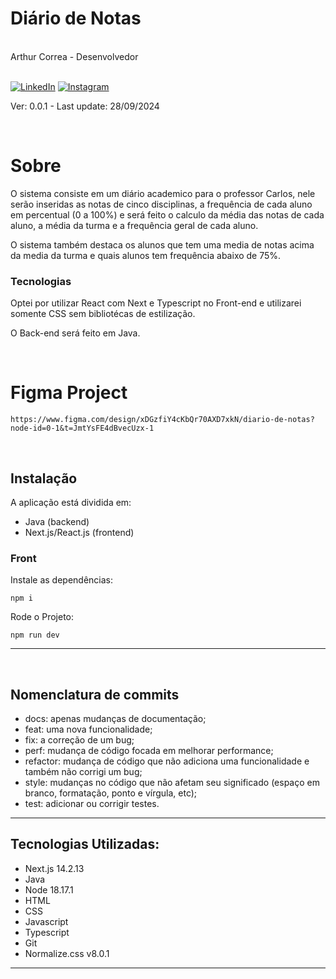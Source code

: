 <div markdown="1">

# Diário de Notas

<br>
Arthur Correa - Desenvolvedor
<br><br>

[![LinkedIn](https://img.shields.io/badge/LinkedIn-000?style=for-the-badge&logo=linkedin&logoColor=0E76A8)](https://www.linkedin.com/in/arthurcorream/)
[![Instagram](https://img.shields.io/badge/Instagram-000?style=for-the-badge&logo=instagram)](https://www.instagram.com/arthurcoorrea/)

Ver: 0.0.1 - Last update: 28/09/2024

<br>

</div>

<div markdown="1">

# Sobre

O sistema consiste em um diário academico para o professor Carlos, nele serão inseridas as notas de cinco disciplinas, a frequência de cada aluno em percentual (0 a 100%) e será feito o calculo da média das notas de cada aluno, a média da turma e a frequência geral de cada aluno.

O sistema também destaca os alunos que tem uma media de notas acima da media da turma e quais alunos tem frequência abaixo de 75%.

### Tecnologias

Optei por utilizar React com Next e Typescript no Front-end e utilizarei somente CSS sem bibliotécas de estilização.

O Back-end será feito em Java.


<br>

# Figma Project
~~~
https://www.figma.com/design/xDGzfiY4cKbQr70AXD7xkN/diario-de-notas?node-id=0-1&t=JmtYsFE4dBvecUzx-1
~~~

<!-- ## [Clique aqui e veja a aplicação](https://loja-virtual-com-angular.vercel.app) -->

<!-- <img alt="Loja da Steam" src="./readme-img.png" /> -->

<br>

Instalação
---------
A aplicação está dividida em:

- Java (backend)
- Next.js/React.js (frontend)

### Front

Instale as dependências:

~~~
npm i
~~~

Rode o Projeto:

~~~
npm run dev
~~~


---------

<br>

Nomenclatura de commits
---------
- docs: apenas mudanças de documentação;
- feat: uma nova funcionalidade;
- fix: a correção de um bug;
- perf: mudança de código focada em melhorar performance;
- refactor: mudança de código que não adiciona uma funcionalidade e também não corrigi um bug;
- style: mudanças no código que não afetam seu significado (espaço em branco, formatação, ponto e vírgula, etc);
- test: adicionar ou corrigir testes.
---------


Tecnologias Utilizadas:
---------
- Next.js 14.2.13
- Java
- Node 18.17.1
- HTML
- CSS
- Javascript
- Typescript
- Git
- Normalize.css v8.0.1
---------